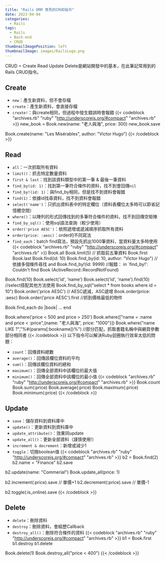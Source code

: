 ```yaml
---
title: "Rails ORM 常見的CRUD指令"
date: 2023-04-04
categories:
  - Rails
tags:
  - Rails
  - Back-end
  - CRUD
thumbnailImagePosition: left
thumbnailImage: images/RailsLogo.png
---
```

CRUD = Create Read Update Delete是網站開發中的基本，在此筆記常用到的Rails CRUD指令。
<!--more-->

<!-- {{< toc >}} -->

## Create
- `new`：產生新資料，但不會存檔
- `create`：產生新資料，會直接存檔
- `create!`：與create相同，但過程中發生錯誤時會報錯
{{< codeblock "archives.rb" "ruby" "http://underscorejs.org/#compact" "archives.rb" >}}
new_book = Book.new(name: "老人與海", price: 300)
new_book.save

Book.create(name: "Les Misérables", author: "Victor Hugo")
{{< /codeblock >}}

## Read
- `all`：一次抓取所有資料
- `limit()`：抓去特定數量資料
- `first & last`：找到該資料類型中的第一筆 & 最後一筆資料
- `find_by(id: 1)`：找到第一筆符合條件的資料，找不到會回傳`nil`
- `find_by!(id: 1)`：與find_by相同，但是找不到資料會報錯
- `find(1)`：依據id找尋資料，找不到資料會報錯
- `select('name')`：只抓出資料表中的特定欄位（資料表欄位太多時可以節省記憶體空間）
- `where()`：以陣列的形式回傳找到的多筆符合條件的資料，找不到回傳空矩陣
- `find_by_sql()`：使用sql語法查詢（較少使用）
- `order('price AESC')`：依照遞增或遞減順序抓取所有資料
- `order(price: :aesc)`：order的不同寫法
- `find_each`：batch find寫法，預設先抓出1000筆資料，當資料量太多時使用
{{< codeblock "archives.rb" "ruby" "http://underscorejs.org/#compact" "archives.rb" >}}
Book.all
Book.limit(5) // 抓取前五筆資料
Book.first
Book.last
Book.find(id: 10)
Book.find_by(id: 10, author: "Victor Hugo") // 依據多個條件尋找 and
Book.find_by!(id: 9999) //報錯： in `find_by!': Couldn't find Book (ActiveRecord::RecordNotFound)

Book.find(10)
Book.select('id', 'name')
Book.select('id', 'name').find(10) //select搭配其他方法使用
Book.find_by_sql("select * from books where id = 10")
Book.order('price AESC') // AESC遞減，ASC遞增
Book.order(price: :aesc)
Book.order('price AESC').first //抓到價格最低的物件

Book.find_each do |book|
  ...
end

Book.where('price < 500 and price > 250')
Book.where(["name = :name and price < :price",{name: "老人與海", price: "1000"}])
Book.where("name LIKE ?","%#{params[:bookname]}%") //部分匹配，抓取書籍名稱中與網頁參數部分相同者 
{{< /codeblock >}}
以下指令可以解決Ruby迴圈執行效率太低的問題：
- `count`：回傳資料總數
- `average()`：回傳該欄位資料的平均
- `sum()`：回傳該欄位資料的總和
- `maximum()`：回傳全部資料中該欄位的最大值
- `minimum()`：回傳全部資料中該欄位的最小值
{{< codeblock "archives.rb" "ruby" "http://underscorejs.org/#compact" "archives.rb" >}}
Book.count
Book.sum(:price)
Book.average(:price)
Book.maximum(:price)
Book.minimum(:price)
{{< /codeblock >}}

## Update
- `save`：儲存資料到資料庫中
- `update()`：更新資料到資料庫中
- `update_attribute()`：效果同update
- `update_all()`：更新全部資料（謹慎使用!）
- `increment & decrement`：新增或減少1
- `toggle`：切換boolean值
{{< codeblock "archives.rb" "ruby" "http://underscorejs.org/#compact" "archives.rb" >}}
b2 = Book.find(2)
b2.name = "Finance"
b2.save

b2.update(name: "Commerial")
Book.update_all(price: 1)

b2.increment(:price).save // 單價+1
b2.decrement(:price).save // 單價-1

b2.toggle(:is_online).save 
{{< /codeblock >}}

## Delete
- `delete`：刪除資料
- `destroy`：刪除資料，會經歷Callback
- `destroy_all()`：刪除符合條件的資料
{{< codeblock "archives.rb" "ruby" "http://underscorejs.org/#compact" "archives.rb" >}}
b1 = Book.first
b1.destroy
b1.delete

Book.delete(1)
Book.destroy_all("price < 400")
{{< /codeblock >}}
